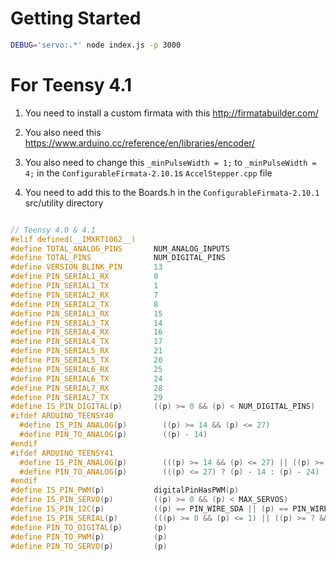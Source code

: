 # Getting Started 

```bash
DEBUG='servo:.*' node index.js -p 3000 
```

# For Teensy 4.1

1. You need to install a custom firmata with this http://firmatabuilder.com/

2. You also need this https://www.arduino.cc/reference/en/libraries/encoder/

3. You also need to change this `_minPulseWidth = 1;` to `_minPulseWidth = 4;` in the `ConfigurableFirmata-2.10.1`s  `AccelStepper.cpp` file 

3. You need to add this to the Boards.h in the `ConfigurableFirmata-2.10.1` src/utility directory

```cpp

// Teensy 4.0 & 4.1
#elif defined(__IMXRT1062__)
#define TOTAL_ANALOG_PINS       NUM_ANALOG_INPUTS
#define TOTAL_PINS              NUM_DIGITAL_PINS
#define VERSION_BLINK_PIN       13
#define PIN_SERIAL1_RX          0
#define PIN_SERIAL1_TX          1
#define PIN_SERIAL2_RX          7
#define PIN_SERIAL2_TX          8
#define PIN_SERIAL3_RX          15
#define PIN_SERIAL3_TX          14
#define PIN_SERIAL4_RX          16
#define PIN_SERIAL4_TX          17
#define PIN_SERIAL5_RX          21
#define PIN_SERIAL5_TX          20
#define PIN_SERIAL6_RX          25
#define PIN_SERIAL6_TX          24
#define PIN_SERIAL7_RX          28
#define PIN_SERIAL7_TX          29
#define IS_PIN_DIGITAL(p)       ((p) >= 0 && (p) < NUM_DIGITAL_PINS)
#ifdef ARDUINO_TEENSY40
  #define IS_PIN_ANALOG(p)        ((p) >= 14 && (p) <= 27)
  #define PIN_TO_ANALOG(p)        ((p) - 14)
#endif
#ifdef ARDUINO_TEENSY41
  #define IS_PIN_ANALOG(p)        (((p) >= 14 && (p) <= 27) || ((p) >= 38 && (p) <= 41))
  #define PIN_TO_ANALOG(p)        (((p) <= 27) ? (p) - 14 : (p) - 24)
#endif
#define IS_PIN_PWM(p)           digitalPinHasPWM(p)
#define IS_PIN_SERVO(p)         ((p) >= 0 && (p) < MAX_SERVOS)
#define IS_PIN_I2C(p)           ((p) == PIN_WIRE_SDA || (p) == PIN_WIRE_SCL)
#define IS_PIN_SERIAL(p)        (((p) >= 0 && (p) <= 1) || ((p) >= 7 && (p) <= 8) || ((p) >= 14 && (p) <= 17) || ((p) >= 20 && (p) <= 21) || ((p) >= 24 && (p) <= 25) || ((p) >= 28 && (p) <= 29))
#define PIN_TO_DIGITAL(p)       (p)
#define PIN_TO_PWM(p)           (p)
#define PIN_TO_SERVO(p)         (p)

```